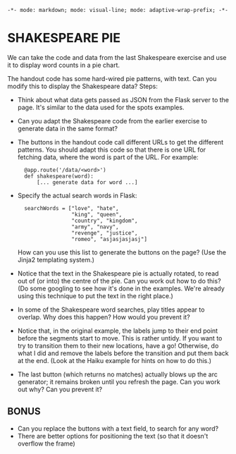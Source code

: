 `-*- mode: markdown; mode: visual-line; mode: adaptive-wrap-prefix; -*-`

# SHAKESPEARE PIE

We can take the code and data from the last Shakespeare exercise and use it to display word counts in a pie chart.

The handout code has some hard-wired pie patterns, with text. Can you modify this to display the Shakespeare data? Steps:

- Think about what data gets passed as JSON from the Flask server to the page. It's similar to the data used for the spots examples.

- Can you adapt the Shakespeare code from the earlier exercise to generate data in the same format?

- The buttons in the handout code call different URLs to get the different patterns. You should adapt this code so that there is one URL for fetching data, where the word is part of the URL. For example:

        @app.route('/data/<word>')
        def shakespeare(word):
            [... generate data for word ...]
            
- Specify the actual search words in Flask:

        searchWords = ["love", "hate",
                       "king", "queen",
                       "country", "kingdom",
                       "army", "navy",
                       "revenge", "justice",
                       "romeo", "asjasjasjasj"]

  How can you use this list to generate the buttons on the page? (Use the Jinja2 templating system.)

- Notice that the text in the Shakespeare pie is actually rotated, to read out of (or into) the centre of the pie. Can you work out how to do this? (Do some googling to see how it's done in the examples. We're already using this technique to put the text in the right place.)

- In some of the Shakespeare word searches, play titles appear to overlap. Why does this happen? How would you prevent it?

- Notice that, in the original example, the labels jump to their end point before the segments start to move. This is rather untidy. If you want to try to transition them to their new locations, have a go! Otherwise, do what I did and remove the labels before the transition and put them back at the end. (Look at the Haiku example for hints on how to do this.)

- The last button (which returns no matches) actually blows up the arc generator; it remains broken until you refresh the page. Can you work out why? Can you prevent it?
  
## BONUS

- Can you replace the buttons with a text field, to search for any word?
- There are better options for positioning the text (so that it doesn't overflow the frame)
